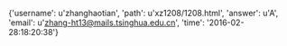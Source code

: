 {'username': u'zhanghaotian', 'path': u'xz1208/1208.html', 'answer': u'A', 'email': u'zhang-ht13@mails.tsinghua.edu.cn', 'time': '2016-02-28:18:20:38'}